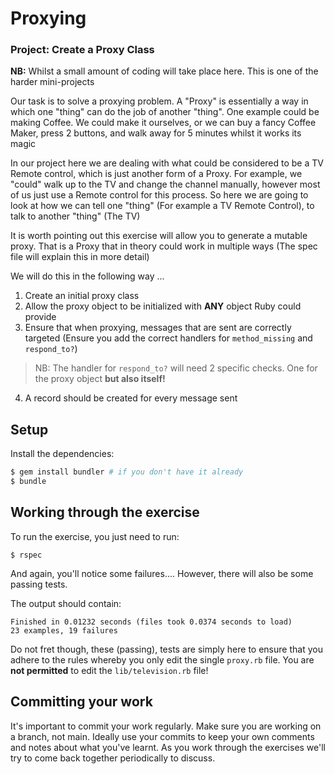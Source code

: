 # Proxying

### Project: Create a Proxy Class

**NB:** Whilst a small amount of coding will take place here. This is one of the harder mini-projects

Our task is to solve a proxying problem. A "Proxy" is essentially a way in which one "thing" can do the job
of another "thing". One example could be making Coffee. We could make it ourselves, or we can buy a fancy
Coffee Maker, press 2 buttons, and walk away for 5 minutes whilst it works its magic

In our project here we are dealing with what could be considered to be a TV Remote control, which is just
another form of a Proxy. For example, we "could" walk up to the TV and change the channel manually,
however most of us just use a Remote control for this process. So here we are going to look at how we
can tell one "thing" (For example a TV Remote Control), to talk to another "thing" (The TV)

It is worth pointing out this exercise will allow you to generate a mutable proxy. That is a Proxy that
in theory could work in multiple ways (The spec file will explain this in more detail)

We will do this in the following way ...

1. Create an initial proxy class
2. Allow the proxy object to be initialized with **ANY** object Ruby could provide
3. Ensure that when proxying, messages that are sent are correctly targeted (Ensure you add
the correct handlers for `method_missing` and `respond_to?`)
> NB: The handler for `respond_to?` will need 2 specific checks. One for the proxy object **but also itself!**
4. A record should be created for every message sent

## Setup

Install the dependencies:

```bash
$ gem install bundler # if you don't have it already
$ bundle
```

## Working through the exercise

To run the exercise, you just need to run:

```
$ rspec
```

And again, you'll notice some failures.... However, there will also be some passing tests.

The output should contain:

```
Finished in 0.01232 seconds (files took 0.0374 seconds to load)
23 examples, 19 failures
```

Do not fret though, these (passing), tests are simply here to ensure that you adhere to the rules whereby you
only edit the single `proxy.rb` file. You are **not permitted** to edit the `lib/television.rb` file!

## Committing your work

It's important to commit your work regularly. Make sure you are working on a branch, not main.
Ideally use your commits to keep your own comments and notes about what you've learnt.
As you work through the exercises we'll try to come back together periodically to discuss.
